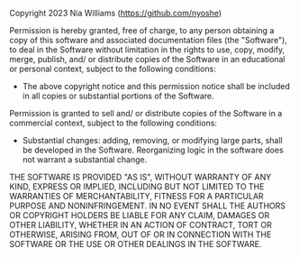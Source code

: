 Copyright 2023 Nia Williams (https://github.com/nyoshe)

Permission is hereby granted, free of charge, to any person obtaining a copy of this software and associated documentation files (the "Software"), to deal in the Software without limitation in the rights to use, copy, modify, merge, publish, and/ or distribute copies of the Software in an educational or personal context, subject to the following conditions: 

- The above copyright notice and this permission notice shall be included in all copies or substantial portions of the Software.

Permission is granted to sell and/ or distribute copies of the Software in a commercial context, subject to the following conditions:

- Substantial changes: adding, removing, or modifying large parts, shall be developed in the Software. Reorganizing logic in the software does not warrant a substantial change. 

THE SOFTWARE IS PROVIDED "AS IS", WITHOUT WARRANTY OF ANY KIND, EXPRESS OR IMPLIED, INCLUDING BUT NOT LIMITED TO THE WARRANTIES OF MERCHANTABILITY, FITNESS FOR A PARTICULAR PURPOSE AND NONINFRINGEMENT. IN NO EVENT SHALL THE AUTHORS OR COPYRIGHT HOLDERS BE LIABLE FOR ANY CLAIM, DAMAGES OR OTHER LIABILITY, WHETHER IN AN ACTION OF CONTRACT, TORT OR OTHERWISE, ARISING FROM, OUT OF OR IN CONNECTION WITH THE SOFTWARE OR THE USE OR OTHER DEALINGS IN THE SOFTWARE.